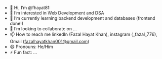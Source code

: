 - 👋 Hi, I’m @fhayat81
- 👀 I’m interested in Web Development and DSA
- 🌱 I’m currently learning backend development and databases (frontend done!) 
- 💞️ I’m looking to collaborate on ...
- 📫 How to reach me linkedIn (Fazal Hayat Khan), instagram (_fazal_776), Gmail (fazalhayatkhan001@gmail.com)
- 😄 Pronouns: He/Him
- ⚡ Fun fact: ...

<!---
fhayat81/fhayat81 is a ✨ special ✨ repository because its `README.md` (this file) appears on your GitHub profile.
You can click the Preview link to take a look at your changes.
--->
